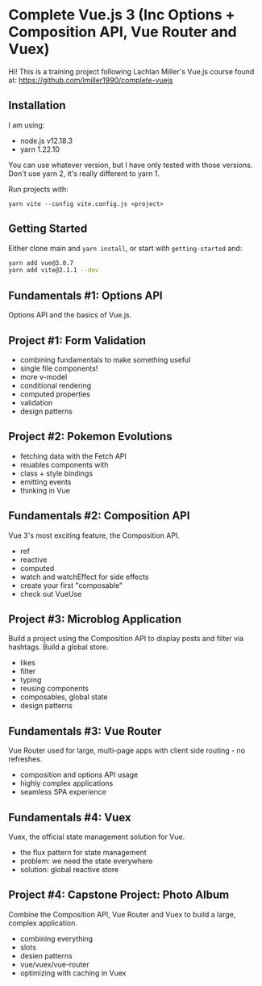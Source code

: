 # Complete Vue.js 3 (Inc Options + Composition API, Vue Router and Vuex)

Hi! This is a training project following Lachlan Miller's Vue.js course found at:
  https://github.com/lmiller1990/complete-vuejs

## Installation

I am using:

- node.js v12.18.3
- yarn 1.22.10

You can use whatever version, but I have only tested with those versions. Don't use yarn 2, it's really different to yarn 1.

Run projects with:

```
yarn vite --config vite.config.js <project>
```

## Getting Started

Either clone main and `yarn install`, or start with `getting-started` and:

```sh
yarn add vue@3.0.7
yarn add vite@2.1.1 --dev
```

## Fundamentals #1: Options API

Options API and the basics of Vue.js.

## Project #1: Form Validation

- combining fundamentals to make something useful
- single file components!
- more v-model
- conditional rendering
- computed properties
- validation
- design patterns

## Project #2: Pokemon Evolutions

- fetching data with the Fetch API
- reuables components with <slot>
- class + style bindings
- emitting events
- thinking in Vue

## Fundamentals #2: Composition API

Vue 3's most exciting feature, the Composition API.

- ref
- reactive
- computed
- watch and watchEffect for side effects
- create your first "composable"
- check out VueUse

## Project #3: Microblog Application

Build a project using the Composition API to display posts and filter via hashtags. Build a global store.

- likes
- filter
- typing
- reusing components
- composables, global state
- design patterns

## Fundamentals #3: Vue Router

Vue Router used for large, multi-page apps with client side routing - no refreshes.

- composition and options API usage
- highly complex applications
- seamless SPA experience

## Fundamentals #4: Vuex

Vuex, the official state management solution for Vue.

- the flux pattern for state management
- problem: we need the state everywhere
- solution: global reactive store 

## Project #4: Capstone Project: Photo Album

Combine the Composition API, Vue Router and Vuex to build a large, complex application.

- combining everything
- slots
- desien patterns
- vue/vuex/vue-router
- optimizing with caching in Vuex
